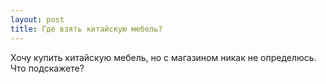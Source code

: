 ```yaml
---
layout: post 
title: Где взять китайскую мебель? 
--- 
```

Хочу купить китайскую мебель, но с магазином никак не определюсь. Что подскажете?
